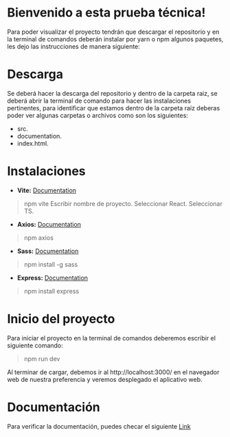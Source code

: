 # Bienvenido a esta prueba técnica!
Para poder visualizar el proyecto tendrán que descargar el repositorio y en la terminal de comandos deberán instalar por yarn o npm algunos paquetes, les dejo las instrucciones de manera siguiente:

# Descarga
Se deberá hacer la descarga del repositorio y dentro de la carpeta raiz, se deberá abrir la terminal de comando para hacer las instalaciones pertinentes, para identificar que estamos dentro de la carpeta raíz deberas poder ver algunas carpetas o archivos como son los siguientes:
- src.
- documentation.
- index.html.

# Instalaciones
 - **Vite:**  [Documentation](https://vitejs.dev/guide/)

> npm vite
> Escribir nombre de proyecto.
> Seleccionar React.
>Seleccionar TS.

- **Axios:** [Documentation](https://axios-http.com/docs/intro)
> npm axios

- **Sass:** [Documentation](https://sass-lang.com/install)
> npm install -g sass

- **Express:** [Documentation](http://expressjs.com/en/starter/installing.html)
> npm install express

# Inicio del proyecto
Para iniciar el proyecto en la terminal de comandos deberemos escribir el siguiente comando:
> npm run dev

Al terminar de cargar, debemos ir al http://localhost:3000/ en el navegador web de nuestra preferencia y veremos desplegado el aplicativo web.

# Documentación
Para verificar la documentación, puedes checar el siguiente [Link](https://docs.google.com/document/d/10TkMjPtPVICtpdwTy_-cgZZe4_-ppyV3/edit?usp=sharing&ouid=110623426171473746340&rtpof=true&sd=true)
